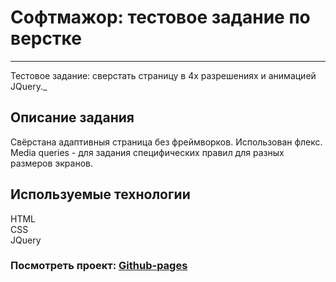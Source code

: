 # Софтмажор: тестовое задание по верстке
------
Тестовое задание: сверстать страницу в 4х разрешениях и анимацией JQuery._  

## Описание задания
Свёрстана адаптивныя страница без фреймворков. Использован флекс. Media queries - для задания специфических правил для разных размеров экранов.

## Используемые технологии
  
HTML     
CSS   
JQuery
 
### Посмотреть проект: [Github-pages](https://mexanik2003.github.io/sm-test/pages.html)
